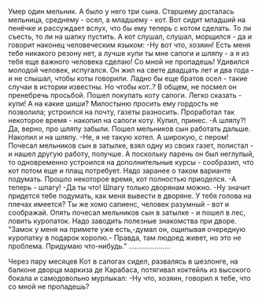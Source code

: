   Умер один мельник. А было у него три сына. Старшему досталась мельница, среднему - осел, а младшему - кот.
Вот сидит младший на пенёчке и рассуждает вслух, что бы ему теперь с котом сделать. То ли съесть, то ли на шапку пустить. А кот слушал, слушал, морщился - да и говорит наконец человеческим языком:
-Ну вот что, хозяин! Есть меня тебе никакого резону нет, а лучше купи ты мне сапоги и шляпу - а я из тебя еще важного человека сделаю! Со мной не пропадешь!
Удивился молодой человек, испугался. Он жил на свете двадцать лет и два года - и не слышал, чтобы коты говорили. Ладно бы еще братов осел - такие случаи в истории известны. Но чтобы кот..? В общем, не посмел он пренебречь просьбой. Пошел покупать коту сапоги.
Легко сказать - купи! А на какие шиши?
Милостыню просить ему гордость не позволила; устроился на почту, газеты разносить.  Проработал так некоторое время - накопил на сапоги коту. Купил, принес.
-А шляпу?!
Да, верно, про шляпу забыли. Пошел мельников сын работать дальше. Накопил и на шляпу.
-Не, я не такую хотел. А широкую, с пером!
Почесал мельников сын в затылке, взял одну из своих газет, полистал - и нашел другую работу, получше. А поскольку парень он был неглупый, то одновременно устроился на дополнительные курсы - сообразил, что кот потом еще и плащ потребует. Надо заранее о таком варианте подумать.
Прошло некоторое время, кот полностью приоделся.
-А теперь - шпагу!
-Да ты что! Шпагу только дворянам можно.
-Ну значит придется тебе подумать, как меня вывести в дворяне. У тебя голова на плечах имеется? Ты же хомо сапиенс, человек разумный - вот и соображай.
Опять почесал мельников сын в затылке - и пошел в лес, ловить куропаток. Надо заводить полезные знакомства при дворе.
"Замок у меня на примете уже есть,-думал он, ощипывая очередную куропатку в подарок королю.- Правда, там людоед живет, но это не проблема. Придумаю что-нибудь."
.....................

Через пару месяцев Кот в сапогах сидел, развалясь в шезлонге, на балконе дворца маркиза де Карабаса, потягивал коктейль из высокого бокала и самодовольно мурлыкал:
-Ну что, хозяин, говорил я тебе, что со мной не пропадешь?    